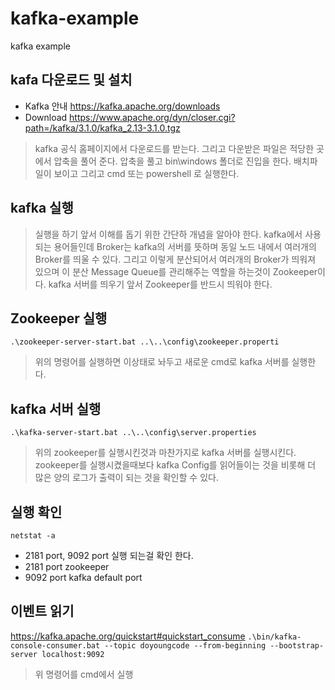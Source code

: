 # kafka-example
kafka example

## kafa 다운로드 및 설치
* Kafka 안내 https://kafka.apache.org/downloads
* Download https://www.apache.org/dyn/closer.cgi?path=/kafka/3.1.0/kafka_2.13-3.1.0.tgz
> kafka 공식 홈페이지에서 다운로드를 받는다. 그리고 다운받은 파일은 적당한 곳에서 압축을 풀어 준다.
> 압축을 풀고 bin\windows 폴더로 진입을 한다. 배치파일이 보이고 그리고 cmd 또는 powershell 로 실행한다.

## kafka 실행
> 실행을 하기 앞서 이해를 돕기 위한 간단하 개념을 알아야 한다. kafka에서 사용되는 용어들인데 Broker는 kafka의 서버를 뜻하며
> 동일 노드 내에서 여러개의 Broker를 띄울 수 있다. 그리고 이렇게 분산되어서 여러개의 Broker가 띄워져 있으며 이 분산 Message Queue를
> 관리해주는 역할을 하는것이 Zookeeper이다. kafka 서버를 띄우기 앞서 Zookeeper를 반드시 띄워야 한다.

## Zookeeper 실행
`.\zookeeper-server-start.bat ..\..\config\zookeeper.properti`
> 위의 명령어를 실행하면 이상태로 놔두고 새로운 cmd로 kafka 서버를 실행한다.

## kafka 서버 실행
`.\kafka-server-start.bat ..\..\config\server.properties`
> 위의 zookeeper를 실행시킨것과 마찬가지로 kafka 서버를 실행시킨다. zookeeper를 실행시켰을때보다 kafka Config를 읽어들이는 것을 비롯해
> 더 많은 양의 로그가 출력이 되는 것을 확인할 수 있다.

## 실행 확인
`netstat -a`
- 2181 port, 9092 port 실행 되는걸 확인 한다.
- 2181 port zookeeper
- 9092 port kafka default port

## 이벤트 읽기
https://kafka.apache.org/quickstart#quickstart_consume
`.\bin/kafka-console-consumer.bat --topic doyoungcode --from-beginning --bootstrap-server localhost:9092`
> 위 명령어를 cmd에서 실행





